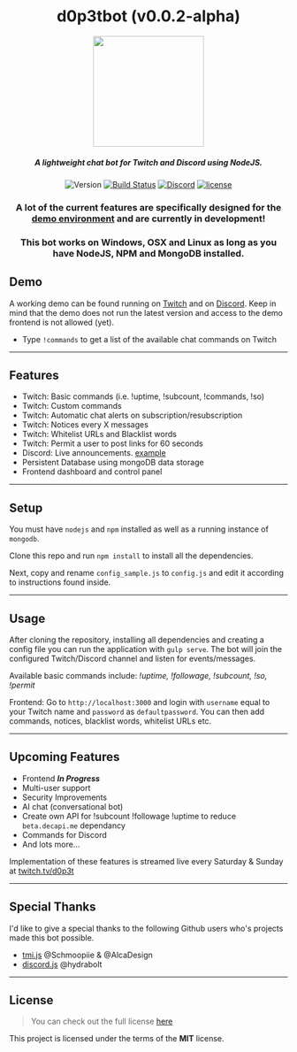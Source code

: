 <div align="center">

# d0p3tbot (v0.0.2-alpha)

<img src="http://i.imgur.com/gZkK7Yu.png" width="200px" height="200px">

##### A lightweight chat bot for Twitch and Discord using NodeJS.

![Version](https://img.shields.io/badge/version-0.0.2-green.svg) [![Build Status](https://travis-ci.org/d0p3t/d0p3tbot.svg?branch=master)](https://travis-ci.org/d0p3t/d0p3tbot) [![Discord](https://img.shields.io/discord/330910293934997504.svg)](https://discord.gg/bSd4cYJ) [![license](https://img.shields.io/github/license/mashape/apistatus.svg)]()

### A lot of the current features are specifically designed for the [demo environment](#demo) and are currently **in development**!
### This bot works on Windows, OSX and Linux as long as you have NodeJS, NPM and MongoDB installed.

</div>

## Demo
A working demo can be found running on [Twitch](https://twitch.tv/d0p3t) and on [Discord](https://discord.gg/bSd4cYJ). Keep in mind that the demo does not run the latest version and access to the demo frontend is not allowed (yet).

- Type `!commands` to get a list of the available chat commands on Twitch

---

## Features
* Twitch: Basic commands (i.e. !uptime, !subcount, !commands, !so)
* Twitch: Custom commands
* Twitch: Automatic chat alerts on subscription/resubscription
* Twitch: Notices every X messages
* Twitch: Whitelist URLs and Blacklist words
* Twitch: Permit a user to post links for 60 seconds
* Discord: Live announcements. [example](http://i.imgur.com/squmt3C.png)
* Persistent Database using mongoDB data storage
* Frontend dashboard and control panel
---

## Setup
You must have `nodejs` and `npm` installed as well as a running instance of `mongodb`.

Clone this repo and run `npm install` to install all the dependencies.

Next, copy and rename `config_sample.js` to `config.js` and edit it according to instructions found inside.

---

## Usage
After cloning the repository, installing all dependencies and creating a config file you can run the application with `gulp serve`. The bot will join the configured Twitch/Discord channel and listen for events/messages.

Available basic commands include: *!uptime, !followage, !subcount, !so, !permit*

Frontend: Go to `http://localhost:3000` and login with `username` equal to your Twitch name and `password` as `defaultpassword`. You can then add commands, notices, blacklist words, whitelist URLs etc.

---

## Upcoming Features
* Frontend ***In Progress***
* Multi-user support
* Security Improvements
* AI chat (conversational bot)
* Create own API for !subcount !followage !uptime to reduce `beta.decapi.me` dependancy
* Commands for Discord
* And lots more...

Implementation of these features is streamed live every Saturday & Sunday at [twitch.tv/d0p3t](https://twitch.tv/d0p3t)

---

## Special Thanks
I'd like to give a special thanks to the following Github users who's projects made this bot possible.
* [tmi.js](https://github.com/tmijs/tmi.js) @Schmoopiie & @AlcaDesign
* [discord.js](https://github.com/hydrabolt/discord.js) @hydrabolt

---

## License
>You can check out the full license [here](https://github.com/d0p3t/d0p3tbot/blob/master/LICENSE)

This project is licensed under the terms of the **MIT** license.
